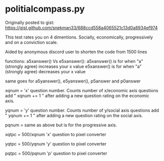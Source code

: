 # politialcompass.py

Originally posted to gist:
https://gist.github.com/snekman33/688ccd558a4065521c13d0a8934ef974

This test rates you on 4 dimentions. Socially, economically, progressively and on a conviction scale.

Aided by anonymous discord user to shorten the code from 1500 lines


functions: 
  a5xanswer() Vs e5xanswer():
  a5xanswer() is for when "a" (strongly agree) increases your x value
  e5xanswer() is for when "a" (strongly agree) decreases your x value

same goes for a5yanswer(), e5yanswer(), p5answer and p0answer

xqnum = 'x' question number. Counts number of x/economic axis questions
add " xqnum += 1 " after adding a new question rating on the economic axis.

yqnum = 'y' question number. Counts number of y/social axis questions
add " yqnum += 1 " after adding a new question rating on the social axis.

pqnum = same as above but is for the progressive axis.


xqtpc = 500/xqnum
'x' question to pixel converter

yqtpc = 500/yqnum
'y' question to pixel converter

pqtpc = 500/pqnum
'p' question to pixel converter

